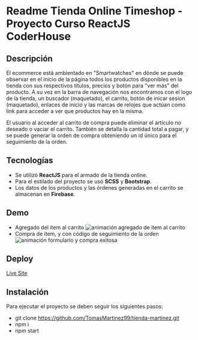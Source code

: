 # Readme Tienda Online Timeshop - Proyecto Curso ReactJS CoderHouse

## Descripción

El ecommerce está ambientado en "Smartwatches" en dónde se puede observar en el inicio de la página todos los productos disponibles en la tienda con sus respectivos títulos, precios y botón para "ver más" del producto. A su vez en la barra de navegación nos encontramos con el logo de la tienda, un buscador (maquetado), el carrito, botón de inicar sesíon (maquetado), enlaces de inicio y las marcas de relojes que actúan como link para acceder a ver que productos hay en la misma.

El usuario al acceder al carrito de compra puede eliminar el artículo no deseado o vaciar el carrito. También se detalla la cantidad total a pagar, y se puede generar la orden de compra obteniendo un id único para el seguimiento de la orden.

## Tecnologías

- Se utilizó **ReactJS** para el armado de la tienda online.
- Para el estilado del proyecto se usó **SCSS** y **Bootstrap**.
- Los datos de los productos y las órdenes generadas en el carrito se almacenan en **Firebase**.

## Demo

- Agregado del item al carrito
  <img src="https://media.giphy.com/media/VBRQ5kb3y6Ouh9JXHN/giphy.gif" alt="animación agregado de item al carrito">
  <br>
- Compra de item, y con código de seguimiento de la orden
  <img src="https://media.giphy.com/media/THYwYgauUrf9dO1Jue/giphy.gif" alt="animación formulario y compra exitosa">

## Deploy

<a href="https://gifted-northcutt-98918e.netlify.app"> Live Site </a>

## Instalación

Para ejecutar el proyecto se deben seguir los siguientes pasos:

- git clone https://github.com/TomasMartinez99/tienda-martinez.git
- npm i
- npm start
